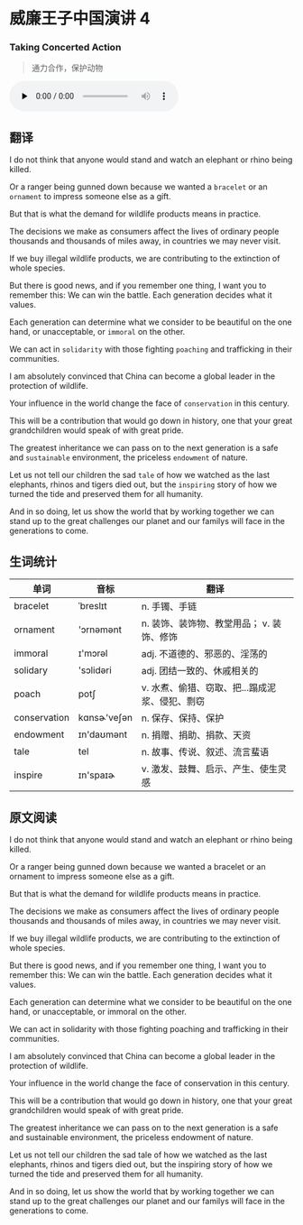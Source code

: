 # 威廉王子中国演讲 4
### Taking Concerted Action
>通力合作，保护动物

<audio id="audio" controls="" controlsList="nodownload" oncontextmenu="return false" preload="none">
    <source id="mp3" src="../audio/2019-May/Taking Concerted Action.mp3">
</audio>

## 翻译
I do not think that anyone would stand and watch an elephant or rhino being killed.

Or a ranger being gunned down because we wanted a `bracelet` or an `ornament` to impress someone else as a gift.

But that is what the demand for wildlife products means in practice.

The decisions we make as consumers affect the lives of ordinary people thousands and thousands of miles away, in countries we may never visit.

If we buy illegal wildlife products, we are contributing to the extinction of whole species.

But there is good news, and if you remember one thing, I want you to remember this: We can win the battle. Each generation decides what it values.

Each generation can determine what we consider to be beautiful on the one hand, or unacceptable, or `immoral` on the other.

We can act in `solidarity` with those fighting `poaching` and trafficking in their communities.

I am absolutely convinced that China can become a global leader in the protection of wildlife.

Your influence in the world change the face of `conservation` in this century.

This will be a contribution that would go down in history, one that your great grandchildren would speak of with great pride.

The greatest inheritance we can pass on to the next generation is a safe and `sustainable` environment, the priceless `endowment` of nature.

Let us not tell our children the sad `tale` of how we watched as the last elephants, rhinos and tigers died out, but the `inspiring` story of how we turned the tide and preserved them for all humanity.

And in so doing, let us show the world that by working together we can stand up to the great challenges our planet and our familys will face in the generations to come.

## 生词统计
| 单词 | 音标 | 翻译 |
|-|-|-|
| bracelet | ˈbreslɪt | n. 手镯、手链 |
| ornament | 'ɔrnəmənt | n. 装饰、装饰物、教堂用品； v. 装饰、修饰 |
| immoral | ɪ'mɔrəl | adj. 不道德的、邪恶的、淫荡的 |
| solidary | 'sɔlidəri | adj. 团结一致的、休戚相关的 |
| poach | potʃ | v. 水煮、偷猎、窃取、把...蹋成泥浆、侵犯、剽窃 |
| conservation | kɑnsɚ'veʃən | n. 保存、保持、保护 |
| endowment | ɪn'daʊmənt | n. 捐赠、捐助、捐款、天资 |
| tale | tel | n. 故事、传说、叙述、流言蜚语 |
| inspire | ɪn'spaɪɚ | v. 激发、鼓舞、启示、产生、使生灵感 |

## 原文阅读
I do not think that anyone would stand and watch an elephant or rhino being killed.

Or a ranger being gunned down because we wanted a bracelet or an ornament to impress someone else as a gift.

But that is what the demand for wildlife products means in practice.

The decisions we make as consumers affect the lives of ordinary people thousands and thousands of miles away, in countries we may never visit.

If we buy illegal wildlife products, we are contributing to the extinction of whole species.

But there is good news, and if you remember one thing, I want you to remember this: We can win the battle. Each generation decides what it values.

Each generation can determine what we consider to be beautiful on the one hand, or unacceptable, or immoral on the other.

We can act in solidarity with those fighting poaching and trafficking in their communities.

I am absolutely convinced that China can become a global leader in the protection of wildlife.

Your influence in the world change the face of conservation in this century.

This will be a contribution that would go down in history, one that your great grandchildren would speak of with great pride.

The greatest inheritance we can pass on to the next generation is a safe and sustainable environment, the priceless endowment of nature.

Let us not tell our children the sad tale of how we watched as the last elephants, rhinos and tigers died out, but the inspiring story of how we turned the tide and preserved them for all humanity.

And in so doing, let us show the world that by working together we can stand up to the great challenges our planet and our familys will face in the generations to come.